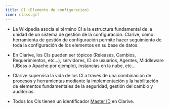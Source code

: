 ```yaml
---
title: CI (Elemento de configuracion)
icon: class.gif
---
```


* La Wikipedia asocia el término CI a la estructura fundamental de la unidad de un sistema de gestión de la configuración. Clarive, como herramienta de gestión de configuración permite hacer seguimiento de toda la configuración de los elementos en su base de datos.

* En Clarive, los CIs pueden ser tópicos (Releases, Cambios, Requerimientos, etc...), servidores, ID de usuarios, Agentes, Middleware (JBoss o Apache por ejemplo), instancias en la nube, etc...

* Clarive supervisa la vida de los CI a través de una combinación de procesos y herramientas mediante la implementación y la habilitación de elementos fundamentales de la seguridad, gestión del cambio y auditorias.

* Todos los CIs tienen un identificador [Master ID](es/Conceptos/mid) en Clarive.
